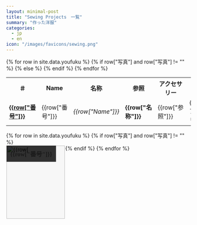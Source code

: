 ```yaml
---
layout: minimal-post
title: "Sewing Projects　一覧"
summary: "作った洋服"
categories:
  - jp
  - en
icon: "/images/favicons/sewing.png"
---
```


<style>
img.sewingIllustration {
    width: 100%;
    height: 100%;
    object-fit: cover;
    object-position: center;
}
div.cardContainer {
    display: flex;
    flex-wrap: wrap;
}
.card {
    display: inline-block;
    width: 32%;
    margin: 0;
    padding: 1px;
    background: #ddd3;
    aspect-ratio: 4 / 5;
    box-sizing: border-box;
    overflow: clip;
    position: relative;
}
.card h3 {
    font-family: Georgia, serif;
    display: inline-block;
    margin: 0;
    padding: 10px;
    position: absolute;
    background: #000c;
}
.card p {
    font-size: 0.8em;
    opacity: 0;
    display: block;
    position: absolute;
    bottom: 0;
    background: #000c;
    margin: 0;
    padding: 10px;
    transition: 0.5s;
    width: 100%;
    box-sizing: border-box;
}
.card:hover p {
    font-family: Georgia, serif;
    opacity: 1;
    color: white;
}
</style>

<table>
    <tr>
        <th>＃</th>
        <th>Name</th>
        <th>名称</th>
        <th>参照</th>
        <th>アクセサリー</th>
    </tr>
    {% for row in site.data.youfuku %}
        <tr>
            {% if row["写真"] and row["写真"] != "" %}
                <td class="linkcell">
                    <a href="#detail-{{row["番号"]}}">
                        <strong>{{row["番号"]}}</strong>
                    </a>
                </td>
                {% else %}
                <td>
                    {{row["番号"]}}
                </td>
            {% endif %} 
            <td><em>{{row["Name"]}}</em></td>
            <td><strong>{{row["名称"]}}</strong></td>
            <td>{{row["参照"]}}</td>
            <td>{{row["アクセサリー"]}}</td>
        </tr>
    {% endfor %}
</table>

<div class="cardContainer">
{% for row in site.data.youfuku %}
{% if row["写真"] and row["写真"] != "" %}
<a class="card" href="/images/youfuku/{{row["番号"]}}.jpeg">
<h3 id="detail-{{row["番号"]}}">{{row["番号"]}}</h3>
<img src="/images/youfuku/{{row["番号"]}}.jpeg" alt="{{row["Name"]}}" class="sewingIllustration" />
<p><strong>{{row["Name"]}}：{{row["名称"]}}</strong><br/>{{row["写真"]}}</p>
</a>
{% endif %}
{% endfor %}
</div>
